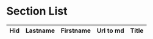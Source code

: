# Section List

| Hid   | Lastname   | Firstname   | Url to md   | Title   |
|-------|------------|-------------|-------------|---------|
